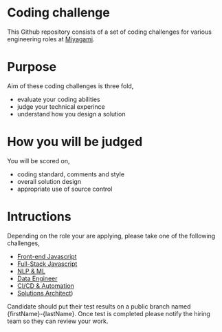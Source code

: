 # Coding challenge
This Github repository consists of a set of coding challenges for various engineering roles at [Miyagami](https://www.miyagami.com/).

# Purpose
Aim of these coding challenges is three fold,

- evaluate your coding abilities 
- judge your technical experince
- understand how you design a solution

# How you will be judged
You will be scored on,

- coding standard, comments and style
- overall solution design
- appropriate use of source control

# Intructions
Depending on the role your are applying, please take one of the following challenges,

- [Front-end Javascript]()
- [Full-Stack Javascript]()
- [NLP & ML]()
- [Data Engineer]()
- [CI/CD & Automation]()
- [Solutions Architect]())


Candidate should put their test results on a public branch named {firstName}-{lastName}. Once test is completed please notify the hiring team so they can review your work.
